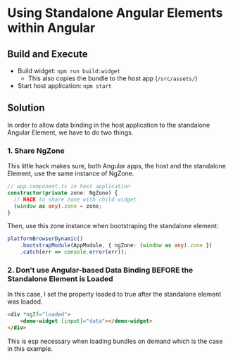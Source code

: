 # Using Standalone Angular Elements within Angular

## Build and Execute

- Build widget: ``npm run build:widget``
  - This also copies the bundle to the host app (``/src/assets/``)
- Start host application: ``npm start``

## Solution

In order to allow data binding in the host application to the standalone Angular Element, we have to do two things.

### 1. Share NgZone

This little hack makes sure, both Angular apps, the host and the standalone Element, use the same instance of NgZone.

```typescript
// app.component.ts in host application
constructor(private zone: NgZone) {
  // HACK to share zone with child widget
  (window as any).zone = zone;
}
```

Then, use this zone instance when bootstraping the standalone element:

```typescript
platformBrowserDynamic()
    .bootstrapModule(AppModule, { ngZone: (window as any).zone })
    .catch(err => console.error(err));
```

### 2. Don't use Angular-based Data Binding BEFORE the Standalone Element is Loaded

In this case, I set the property loaded to true after the standalone element was loaded.

```html
<div *ngIf="loaded">
    <demo-widget [input]="data"></demo-widget>
</div>
```

This is esp necessary when loading bundles on demand which is the case in this example.


